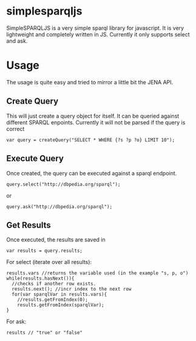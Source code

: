 # simplesparqljs
SimpleSPARQLJS is a very simple sparql library for javascript. It is very lightweight and completely written in JS. Currently it only supports select and ask. 

# Usage
The usage is quite easy and tried to mirror a little bit the JENA API. 

## Create Query
This will just create a query object for itself. It can be queried against different SPARQL enpoints. 
Currently it will not be parsed if the query is correct
```
var query = createQuery("SELECT * WHERE {?s ?p ?o} LIMIT 10");
```

## Execute Query
Once created, the query can be executed against a sparql endpoint.
```
query.select("http://dbpedia.org/sparql");
```
or
```
query.ask("http://dbpedia.org/sparql");
```

## Get Results
Once executed, the results are saved in
```
var results = query.results;
```
For select (iterate over all results):
```
results.vars //returns the variable used (in the example "s, p, o")
while(results.hasNext()){ 
  //checks if another row exists.
  results.next(); //incr index to the next row
  for(var sparqlVar in results.vars){
    //results.getFromIndex(0); 
    results.getFromIndex(sparqlVar);
}
```
For ask:
```
results // "true" or "false"
```
